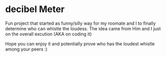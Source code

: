 # decibel Meter

Fun project that started as funny/silly way for my roomate and I to finally determine who can whistle the loudess. 
The idea came from Him and I just on the overall excution (AKA on coding it)

Hope you can enjoy it and potentially prove who has the loudest whistle among your peers :)
